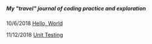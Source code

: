 ##### My "travel" journal of coding practice and exploration

10/6/2018 [Hello, World](helloWorld.md)

11/12/2018 [Unit Testing](unitTesting.md)

